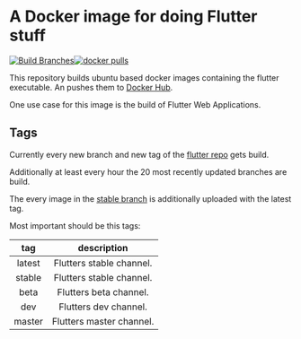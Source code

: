 # A Docker image for doing Flutter stuff

[![Build Branches](https://github.com/fischerscode/DockerFlutter/actions/workflows/build_updates.yaml/badge.svg)](https://github.com/fischerscode/DockerFlutter/actions/workflows/build_updates.yaml)[![docker pulls](https://img.shields.io/docker/pulls/fischerscode/flutter)](https://hub.docker.com/r/fischerscode/flutter)

This repository builds ubuntu based docker images containing the flutter executable. An pushes them to [Docker Hub](https://hub.docker.com/r/fischerscode/flutter).

One use case for this image is the build of Flutter Web Applications.

## Tags
Currently every new branch and new tag of the [flutter repo](https://github.com/flutter/flutter) gets build.

Additionally at least every hour the 20 most recently updated branches are build.

The every image in the [stable branch](https://github.com/flutter/flutter/tree/stable) is additionally uploaded with the latest tag.

Most important should be this tags:

|  tag   |       description        |
| :----: | :----------------------: |
| latest | Flutters stable channel. |
| stable | Flutters stable channel. |
|  beta  |  Flutters beta channel.  |
|  dev   |  Flutters dev channel.   |
| master | Flutters master channel. |
